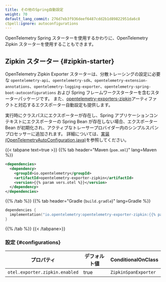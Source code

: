 ```yaml
---
title: その他のSpring自動設定
weight: 70
default_lang_commit: 276d7eb3f936deef6487cdd2b1d89822951da6c8
cSpell:ignore: autoconfigurations
---
```


<!-- markdownlint-disable blanks-around-fences -->
<?code-excerpt path-base="examples/java/spring-starter"?>

OpenTelemetry Spring スターターを使用するかわりに、OpenTelemetry Zipkin スターターを使用することもできます。

## Zipkin スターター {#zipkin-starter}

OpenTelemetry Zipkin Exporter スターターは、分散トレーシングの設定に必要な `opentelemetry-api`、`opentelemetry-sdk`、`opentelemetry-extension-annotations`、`opentelemetry-logging-exporter`、`opentelemetry-spring-boot-autoconfigurations` および Spring フレームワークスターターを含むスターターパッケージです。
また、[opentelemetry-exporters-zipkin](https://github.com/open-telemetry/opentelemetry-java/tree/main/exporters/zipkin)アーティファクトと対応するエクスポーター自動設定も提供します。

実行時にクラスパスにエクスポーターが存在し、Spring アプリケーションコンテキストにエクスポーターの Spring Bean が存在しない場合、エクスポーター Bean が初期化され、アクティブなトレーサープロバイダー内のシンプルスパンプロセッサーに追加されます。
詳細については、[実装 (OpenTelemetryAutoConfiguration.java)](https://github.com/open-telemetry/opentelemetry-java-instrumentation/blob/main/instrumentation/spring/spring-boot-autoconfigure/src/main/java/io/opentelemetry/instrumentation/spring/autoconfigure/OpenTelemetryAutoConfiguration.java)を参照してください。

{{< tabpane text=true >}} {{% tab header="Maven (`pom.xml`)" lang=Maven %}}

```xml
<dependencies>
  <dependency>
    <groupId>io.opentelemetry</groupId>
    <artifactId>opentelemetry-exporter-zipkin</artifactId>
    <version>{{% param vers.otel %}}</version>
  </dependency>
</dependencies>
```

{{% /tab %}} {{% tab header="Gradle (`build.gradle`)" lang=Gradle %}}

```kotlin
dependencies {
  implementation("io.opentelemetry:opentelemetry-exporter-zipkin:{{% param vers.otel %}}")
}
```

{{% /tab %}} {{< /tabpane>}}

### 設定 {#configurations}

| プロパティ                     | デフォルト値 | ConditionalOnClass   |
| ------------------------------ | ------------ | -------------------- |
| `otel.exporter.zipkin.enabled` | true         | `ZipkinSpanExporter` |
